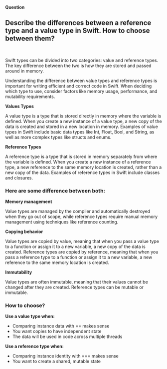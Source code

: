 **Question**

## Describe the differences between a reference type and a value type in Swift. How to choose between them?

<br>

Swift types can be divided into two categories: value and reference types. The key difference between the two is how they are stored and passed around in memory.

Understanding the difference between value types and reference types is important for writing efficient and correct code in Swift. When deciding which type to use, consider factors like memory usage, performance, and mutability requirements.

**Values Types**

A value type is a type that is stored directly in memory where the variable is defined. When you create a new instance of a value type, a new copy of the data is created and stored in a new location in memory. Examples of value types in Swift include basic data types like Int, Float, Bool, and String, as well as more complex types like structs and enums.

**Reference Types**

A reference type is a type that is stored in memory separately from where the variable is defined. When you create a new instance of a reference type, a new reference to the same memory location is created, rather than a new copy of the data. Examples of reference types in Swift include classes and closures.

### Here are some difference between both:

**Memory management**

Value types are managed by the compiler and automatically destroyed when they go out of scope, while reference types require manual memory management using techniques like reference counting.

**Copying behavior**

Value types are copied by value, meaning that when you pass a value type to a function or assign it to a new variable, a new copy of the data is created. Reference types are copied by reference, meaning that when you pass a reference type to a function or assign it to a new variable, a new reference to the same memory location is created.

**Immutability**

Value types are often immutable, meaning that their values cannot be changed after they are created. Reference types can be mutable or immutable.

### How to choose?

**Use a value type when:**

* Comparing instance data with == makes sense
* You want copies to have independent state
* The data will be used in code across multiple threads

**Use a reference type when:**

* Comparing instance identity with === makes sense
* You want to create a shared, mutable state

